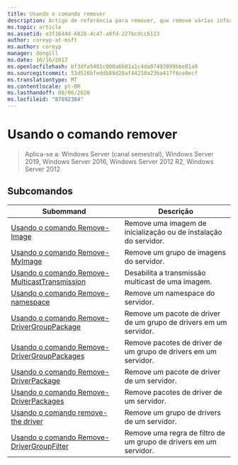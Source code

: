 ```yaml
---
title: Usando o comando remover
description: Artigo de referência para remover, que remove várias informações relacionadas ao driver.
ms.topic: article
ms.assetid: e3f1644d-6028-4c47-a9fd-227bcdcc6123
author: coreyp-at-msft
ms.author: coreyp
manager: dongill
ms.date: 10/16/2017
ms.openlocfilehash: bf3dfa5481c000a6b81a1c4da07493099bbe81a8
ms.sourcegitcommit: 53d526bfeddb89d28af44210a23ba417f6ce0ecf
ms.translationtype: MT
ms.contentlocale: pt-BR
ms.lasthandoff: 08/06/2020
ms.locfileid: "87892384"
---
```

# <a name="using-the-remove-command"></a>Usando o comando remover

> Aplica-se a: Windows Server (canal semestral), Windows Server 2019, Windows Server 2016, Windows Server 2012 R2, Windows Server 2012

## <a name="subcommands"></a>Subcomandos
|Subommand|Descrição|
|-------|--------|
|[Usando o comando Remove-Image](using-the-remove-image-command.md)|Remove uma imagem de inicialização ou de instalação do servidor.|
|[Usando o comando Remove-MyImage](using-the-remove-imagegroup-command.md)|Remove um grupo de imagens do servidor.|
|[Usando o comando Remove-MulticastTransmission](using-the-remove-multicasttransmission-command.md)|Desabilita a transmissão multicast de uma imagem.|
|[Usando o comando Remove-namespace](using-the-remove-namespace-command.md)|Remove um namespace do servidor.|
|[Usando o comando Remove-DriverGroupPackage](using-the-remove-drivergrouppackage-command.md)|Remove um pacote de driver de um grupo de drivers em um servidor.|
|[Usando o comando Remove-DriverGroupPackages](using-the-remove-drivergrouppackages-command.md)|Remove pacotes de driver de um grupo de drivers em um servidor.|
|[Usando o comando Remove-DriverPackage](using-the-remove-driverpackage-command.md)|Remove um pacote de driver de um servidor.|
|[Usando o comando Remove-DriverPackages](using-the-remove-driverpackages-command.md)|Remove pacotes de driver de um servidor.|
|[Usando o comando remove-the driver](using-the-remove-drivergroup-command.md)|Remove um grupo de drivers de um servidor.|
|[Usando o comando Remove-DriverGroupFilter](using-the-remove-drivergroupfilter-command.md)|Remove uma regra de filtro de um grupo de drivers em um servidor.|
